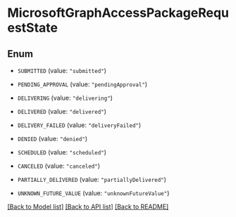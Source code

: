 # MicrosoftGraphAccessPackageRequestState

## Enum


* `SUBMITTED` (value: `"submitted"`)

* `PENDING_APPROVAL` (value: `"pendingApproval"`)

* `DELIVERING` (value: `"delivering"`)

* `DELIVERED` (value: `"delivered"`)

* `DELIVERY_FAILED` (value: `"deliveryFailed"`)

* `DENIED` (value: `"denied"`)

* `SCHEDULED` (value: `"scheduled"`)

* `CANCELED` (value: `"canceled"`)

* `PARTIALLY_DELIVERED` (value: `"partiallyDelivered"`)

* `UNKNOWN_FUTURE_VALUE` (value: `"unknownFutureValue"`)


[[Back to Model list]](../README.md#documentation-for-models) [[Back to API list]](../README.md#documentation-for-api-endpoints) [[Back to README]](../README.md)


